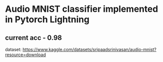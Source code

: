# Audio MNIST classifier implemented in Pytorch Lightning
## current acc - 0.98

dataset: https://www.kaggle.com/datasets/sripaadsrinivasan/audio-mnist?resource=download
